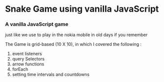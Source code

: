 # Snake Game using vanilla JavaScript

### A vanilla JavaScript game 

just like we use to play in the nokia mobile in old days if you remember

The Game is grid-based (10 X 10), in which I covered the following :
  1. event listeners
  2. query Selectors
  3. arrow functions
  4. forEach
  5. setting time intervals and countdowns
